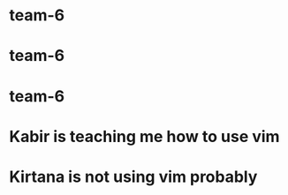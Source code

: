 # team-6
# team-6
# team-6
# Kabir is teaching me how to use vim
# Kirtana is not using vim probably
